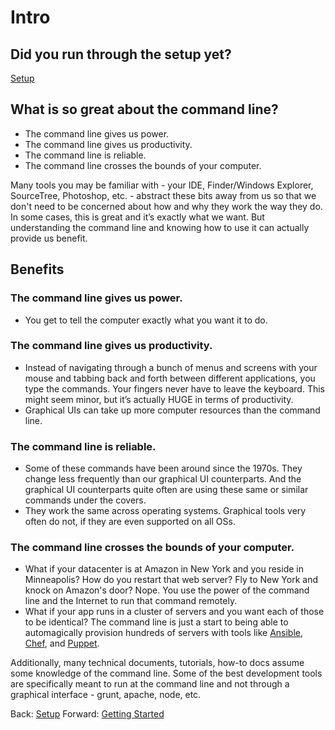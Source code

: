 # Intro

## Did you run through the setup yet?

[Setup](setup.md)

## What is so great about the command line?
- The command line gives us power.
- The command line gives us productivity.
- The command line is reliable.
- The command line crosses the bounds of your computer.

Many tools you may be familiar with - your IDE, Finder/Windows Explorer, SourceTree, Photoshop, etc. - abstract these bits away from us so that we don't need to be concerned about how and why they work the way they do. In some cases, this is great and it’s exactly what we want. But understanding the command line and knowing how to use it can actually provide us benefit.

## Benefits

### The command line gives us power.
- You get to tell the computer exactly what you want it to do.

### The command line gives us productivity.
- Instead of navigating through a bunch of menus and screens with your mouse and tabbing back and forth between different applications, you type the commands. Your fingers never have to leave the keyboard. This might seem minor, but it’s actually HUGE in terms of productivity.
- Graphical UIs can take up more computer resources than the command line.

### The command line is reliable.
- Some of these commands have been around since the 1970s. They change less frequently than our graphical UI counterparts. And the graphical UI counterparts quite often are using these same or similar commands under the covers.
- They work the same across operating systems. Graphical tools very often do not, if they are even supported on all OSs.

### The command line crosses the bounds of your computer.
- What if your datacenter is at Amazon in New York and you reside in Minneapolis? How do you restart that web server? Fly to New York and knock on Amazon's door? Nope. You use the power of the command line and the Internet to run that command remotely.
- What if your app runs in a cluster of servers and you want each of those to be identical? The command line is just a start to being able to automagically provision hundreds of servers with tools like [Ansible](https://www.ansible.com/), [Chef](https://www.chef.io/), and [Puppet](https://puppet.com/).

Additionally, many technical documents, tutorials, how-to docs assume some knowledge of the command line. Some of the best development tools are specifically meant to run at the command line and not through a graphical interface - grunt, apache, node, etc.

Back: [Setup](setup.md)
Forward: [Getting Started](02_getting_started.md)
